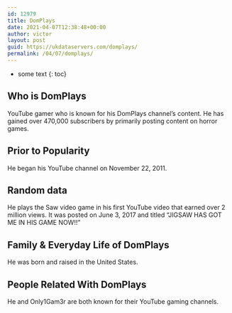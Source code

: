 ```yaml
---
id: 12979
title: DomPlays
date: 2021-04-07T12:38:48+00:00
author: victor
layout: post
guid: https://ukdataservers.com/domplays/
permalink: /04/07/domplays/
---
```


* some text
{: toc}


## Who is DomPlays



YouTube gamer who is known for his DomPlays channel&#8217;s content. He has gained over 470,000 subscribers by primarily posting content on horror games. 

                
                
                
## Prior to Popularity



He began his YouTube channel on November 22, 2011.

                
                
                
## Random data



He plays the Saw video game in his first YouTube video that earned over 2 million views. It was posted on June 3, 2017 and titled &#8220;JIGSAW HAS GOT ME IN HIS GAME NOW!!&#8221; 

                
                
                
## Family & Everyday Life of DomPlays



He was born and raised in the United States.

                
                
                
## People Related With DomPlays



He and Only1Gam3r are both known for their YouTube gaming channels.

                
              
            
          
          
          